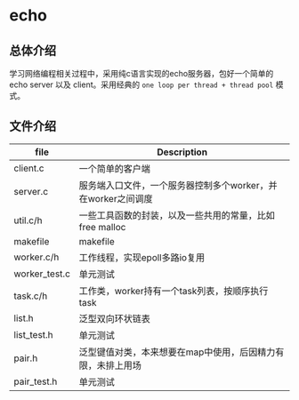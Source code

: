 # echo

## 总体介绍
学习网络编程相关过程中，采用纯c语言实现的echo服务器，包好一个简单的 echo server 以及 client。采用经典的 `one loop per thread + thread pool` 模式。

## 文件介绍

| file      | Description |
| ----------- | ----------- |
| client.c      | 一个简单的客户端       |
| server.c   | 服务端入口文件，一个服务器控制多个worker，并在worker之间调度        |
| util.c/h   | 一些工具函数的封装，以及一些共用的常量，比如free malloc        |
| makefile   | makefile        |
| worker.c/h   |  工作线程，实现epoll多路io复用        |
| worker_test.c   |  单元测试        |
| task.c/h   |  工作类，worker持有一个task列表，按顺序执行task        |
| list.h   |  泛型双向环状链表        |
| list_test.h   |    单元测试      |
| pair.h   |    泛型键值对类，本来想要在map中使用，后因精力有限，未排上用场      |
| pair_test.h   |    单元测试      |

